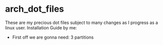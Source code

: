 # arch_dot_files
These are my precious dot files subject to many changes as I progress as a linux user.
Installation Guide by me:
- First off we are gonna need: 3 partitions
